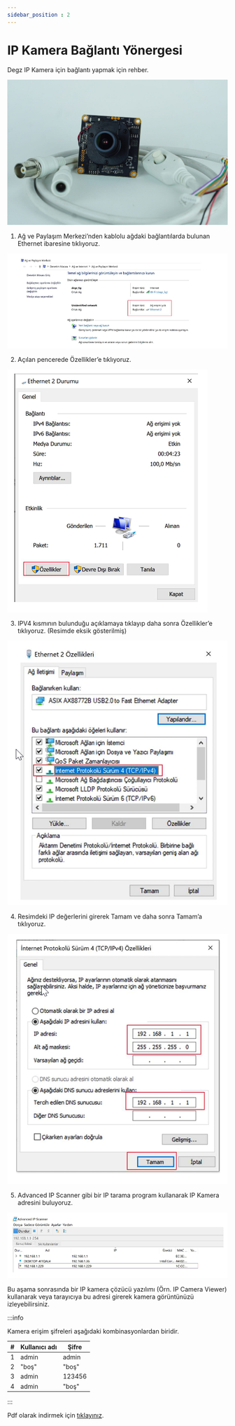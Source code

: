 ```yaml
---
sidebar_position : 2
---
```


# IP Kamera Bağlantı Yönergesi

Degz IP Kamera için bağlantı yapmak için rehber.

![5MP IP KAMERA](./image/IP-KAMERA-e1651089737322.jpg)

1. Ağ ve Paylaşım Merkezi’nden kablolu ağdaki bağlantılarda bulunan Ethernet ibaresine tıklıyoruz.

![5MP IP KAMERA](./image/chrome_ctPd69iQcv.png)

2. Açılan pencerede Özellikler’e tıklıyoruz.

![5MP IP KAMERA](./image/chrome_hfeiZ6S0OG.png)

3. IPV4 kısmının bulunduğu açıklamaya tıklayıp daha sonra Özellikler’e tıklıyoruz. (Resimde eksik gösterilmiş)

![5MP IP KAMERA](./image/chrome_2vX4RoG13p.png)

4. Resimdeki IP değerlerini girerek Tamam ve daha sonra Tamam’a tıklıyoruz.

![5MP IP KAMERA](./image/chrome_HfvzOi6XCH.png)

5. Advanced IP Scanner gibi bir IP tarama program kullanarak IP Kamera adresini buluyoruz.

![5MP IP KAMERA](./image/chrome_Z8RzVybFf4.png)

Bu aşama sonrasında bir IP kamera çözücü yazılımı (Örn. IP Camera Viewer) kullanarak veya tarayıcıya bu adresi girerek kamera görüntünüzü izleyebilirsiniz.

:::info

Kamera erişim şifreleri aşağıdaki kombinasyonlardan biridir.

| # | Kullanıcı adı | Şifre  |
|---|---------------|--------|
| 1 | admin         | admin  |
| 2 | "boş"         | "boş"  |
| 3 | admin         | 123456 |
| 4 | admin         | "boş"  |

:::

Pdf olarak indirmek için [tıklayınız](https://degzrobotics.com/wp-content/uploads/2022/04/IP-Kamera.pdf).
